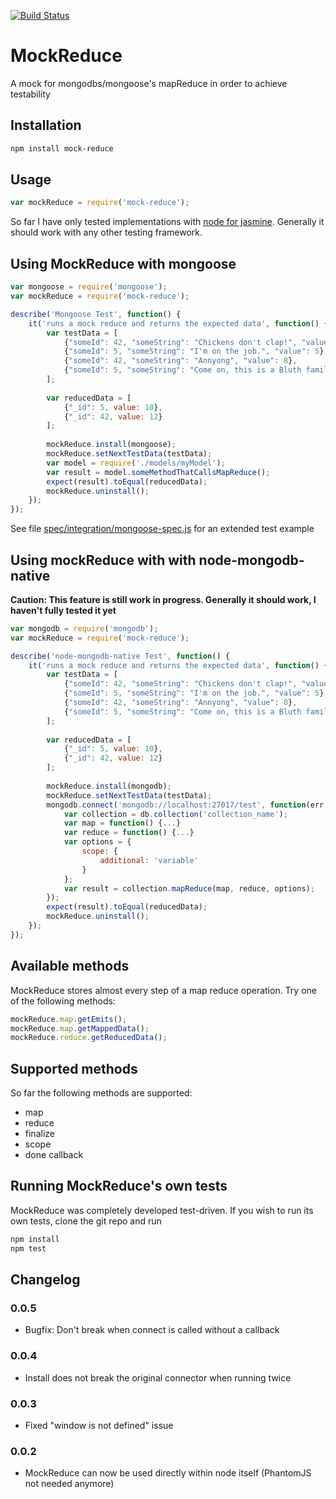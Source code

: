 [![Build Status](https://travis-ci.org/djungowski/MockReduce.svg?branch=master)](https://travis-ci.org/djungowski/MockReduce)

# MockReduce
A mock for mongodbs/mongoose's mapReduce in order to achieve testability

## Installation

```bash
npm install mock-reduce
```

## Usage
```javascript
var mockReduce = require('mock-reduce');
```

So far I have only tested implementations with [node for jasmine](http://jasmine.github.io/2.2/node.html). Generally it should work with any other testing framework.

## Using MockReduce with mongoose
```javascript
var mongoose = require('mongoose');
var mockReduce = require('mock-reduce');

describe('Mongoose Test', function() {
	it('runs a mock reduce and returns the expected data', function() {
		var testData = [
			{"someId": 42, "someString": "Chickens don't clap!", "value": 4},
			{"someId": 5, "someString": "I'm on the job.", "value": 5},
			{"someId": 42, "someString": "Annyong", "value": 8},
			{"someId": 5, "someString": "Come on, this is a Bluth family celebration.", "value": 5}
		];
		
		var reducedData = [
			{"_id": 5, value: 10},
			{"_id": 42, value: 12}
		];
		
		mockReduce.install(mongoose);
		mockReduce.setNextTestData(testData);
		var model = require('./models/myModel');
		var result = model.someMethodThatCallsMapReduce();
		expect(result).toEqual(reducedData);
		mockReduce.uninstall();
	});
});
```
See file [spec/integration/mongoose-spec.js](https://github.com/djungowski/MockReduce/blob/master/spec/integration/mongoose-spec.js) for an extended test example

## Using mockReduce with with node-mongodb-native
__Caution: This feature is still work in progress. Generally it should work, I haven't fully tested it yet__
```javascript
var mongodb = require('mongodb');
var mockReduce = require('mock-reduce');

describe('node-mongodb-native Test', function() {
	it('runs a mock reduce and returns the expected data', function() {
		var testData = [
			{"someId": 42, "someString": "Chickens don't clap!", "value": 4},
			{"someId": 5, "someString": "I'm on the job.", "value": 5},
			{"someId": 42, "someString": "Annyong", "value": 8},
			{"someId": 5, "someString": "Come on, this is a Bluth family celebration.", "value": 5}
		];
		
		var reducedData = [
			{"_id": 5, value: 10},
			{"_id": 42, value: 12}
		];
		
		mockReduce.install(mongodb);
		mockReduce.setNextTestData(testData);
		mongodb.connect('mongodb://localhost:27017/test', function(err, db) {
			var collection = db.collection('collection_name');
			var map = function() {...}
			var reduce = function() {...}
			var options = {
				scope: {
					additional: 'variable'
				}
			};
			var result = collection.mapReduce(map, reduce, options);
		});
		expect(result).toEqual(reducedData);
		mockReduce.uninstall();
	});
});
```

## Available methods
MockReduce stores almost every step of a map reduce operation. Try one of the following methods:
```javascript
mockReduce.map.getEmits();
mockReduce.map.getMappedData();
mockReduce.reduce.getReducedData();
```

## Supported methods
So far the following methods are supported:
- map
- reduce
- finalize
- scope
- done callback

## Running MockReduce's own tests
MockReduce was completely developed test-driven. If you wish to run its own tests, clone the git repo and run
```bash
npm install
npm test
```

## Changelog
### 0.0.5
- Bugfix: Don't break when connect is called without a callback

### 0.0.4
- Install does not break the original connector when running twice

### 0.0.3
- Fixed "window is not defined" issue

### 0.0.2
- MockReduce can now be used directly within node itself (PhantomJS not needed anymore)
